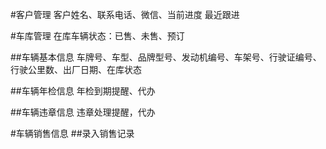 #客户管理
客户姓名、联系电话、微信、当前进度 最近跟进

#车库管理
在库车辆状态：已售、未售、预订

##车辆基本信息
车牌号、车型、品牌型号、发动机编号、车架号、行驶证编号、行驶公里数、出厂日期、在库状态

##车辆年检信息
年检到期提醒、代办

##车辆违章信息
违章处理提醒，代办

#车辆销售信息
##录入销售记录
